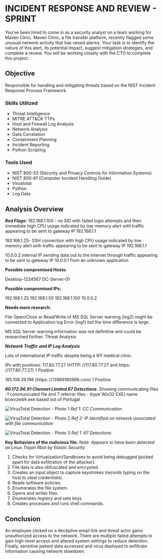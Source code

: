 # INCIDENT RESPONSE AND REVIEW - SPRINT 
You've been hired to come in as a security analyst on a team working for Maven Clinic. Maven Clinic, a file transfer platform, recently flagged some unusual network activity that has raised alarms. Your task is to identify the nature of this alert, its potential impact, suggest mitigation strategies, and complete a review. You will be working closely with the CTO to complete this project. 


## Objective

Responsible for handling and mitigating threats based on the NIST Incident Response Process Framework.


### Skills Utilized

- Threat Intelligence
- MITRE ATT&CK TTPs
- Host and Firewall Log Analysis
- Network Analysis
- Data Correlation
- Containment Planning
- Incident Reporting
- Python Scripting
  

### Tools Used

- NIST 800-53 (Security and Privacy Controls for Information Systems)
- NIST 800-61 (Computer Incident Handling Guide)
- Virustotal
- Python
- Log Data


## Analysis Overview

***Red Flags:***
192.168.1.100 - no SID with failed login attempts and then immediate high CPU usage indicated by low memory alert with traffic appearing to be sent to gateway IP 192.168.1.1

192.168.1.25- SSH connection with high CPU usage indicated by low memory alert with traffic appearing to be sent to gateway IP 192.168.1.1

10.0.0.2 internal IP sending data out to the internet through traffic appearing to be sent to gateway IP 10.0.0.1 from an unknown application


**Possible compromised Hosts:**

Desktop-1234567
DC-Server-01

**Possible compromised IPs:**

192.168.1.25
192.168.1.50
192.168.1.100
10.0.0.2


**Needs more research:**

File Open/Close or Read/Write of MS SQL Server warning (log2) might be connected to Application log Error (log1) but the time difference is large.

MS SQL Server warning information was not definitive and could be researched further. Threat Analysis


***Network Traffic and IP Log Analysis***

Lots of international IP traffic despite being a NY medical clinic.

IPs with positives:
117.80.77.27 (HTTP: //117.80.77.27 and https: //177.80.77.27) 1 Positive

185.106.39.198 (https: //13989180986.com) 1 Positive

***80.172.96.91 Claranet Limited 67 Detections.***
Showing communicating files -1 communicated file and 7 referrer files -  (type Win32 EXE) name bcwvzwbh.exe based out of Portugal 

![VirusTotal Detection - Photo 1](https://i.imgur.com/FzJW6Jw.png)
*Ref 1: CC Communication*

![VirusTotal Detection - Photo 2](https://i.imgur.com/OpEgfx9.png)
*Ref 2: IP Identified on network associated with file communication*

![VirusTotal Detection - Photo 3](https://i.imgur.com/OY1sS2I.png)
*Ref 1: 67 Detections*

**Key Behaviors of the malicious file:**
*Note: Appears to have been detected as Linux Trojan Rbot by Elastic Security*

1. Checks for Virtualization/Sandboxes to avoid being debugged (picked apart for data exfiltration of the attacker).
2. File data is also obfuscated and encrypted.
3. Creates an input object to capture keystrokes (records typing on the host to steal credentials).
4. Reads software policies.
5. Enumerates the file system.
6. Opens and writes files.
7. Enumerates registry and sets keys.
8. Creates processes and runs shell commands.


## Conclusion

An employee clicked on a deceptive email link and threat actor gains unauthorized access to the network. There are multiple failed attempts to gain high-level access and altered system settings to reduce detection. Finally, sensitive patient data accessed and virus deployed to exfiltrate information causing network slowdown.  


